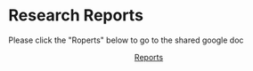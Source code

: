 # Research Reports
Please click the "Roperts" below to go to the shared google doc
<p align="center">
  <a href="https://docs.google.com/document/d/1Mesgf_lzHrTHsimPmlg26JPiMOYygVO0sdw0hMq_WMU/edit?usp=sharing">Reports</a>
</p>
